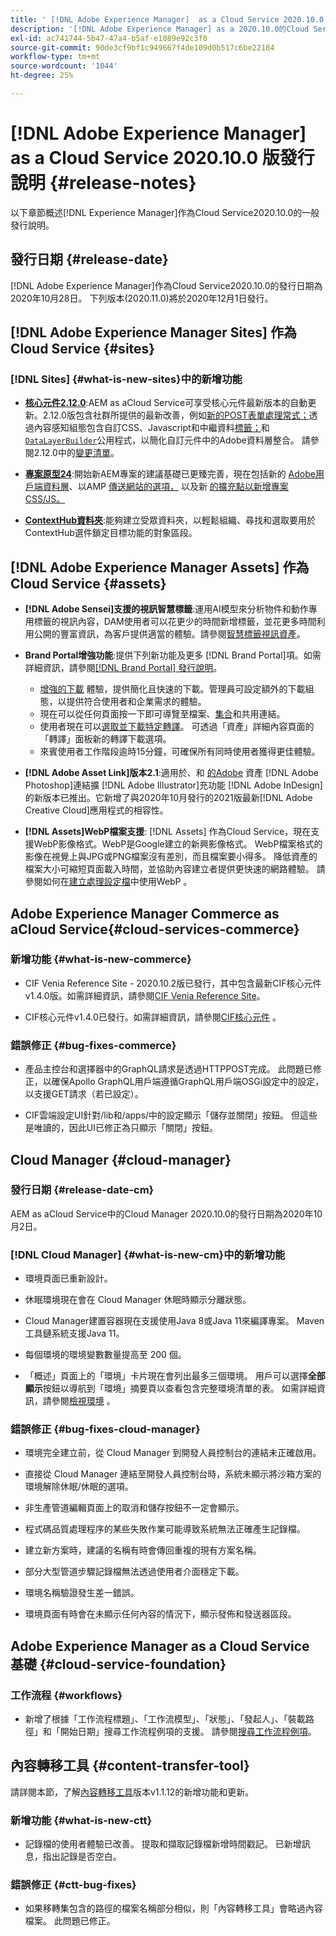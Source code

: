 ```yaml
---
title: ' [!DNL Adobe Experience Manager]  as a Cloud Service 2020.10.0 版發行說明。'
description: '[!DNL Adobe Experience Manager] as a 2020.10.0的Cloud Service發行說明。'
exl-id: ac741744-5b47-47a4-b5af-e1089e92c3f0
source-git-commit: 90de3cf9bf1c949667f4de109d0b517c6be22184
workflow-type: tm+mt
source-wordcount: '1044'
ht-degree: 25%

---
```


# [!DNL Adobe Experience Manager] as a Cloud Service 2020.10.0 版發行說明 {#release-notes}

以下章節概述[!DNL Experience Manager]作為Cloud Service2020.10.0的一般發行說明。

## 發行日期 {#release-date}

[!DNL Adobe Experience Manager]作為Cloud Service2020.10.0的發行日期為2020年10月28日。
下列版本(2020.11.0)將於2020年12月1日發行。

## [!DNL Adobe Experience Manager Sites] 作為Cloud Service {#sites}

### [!DNL Sites] {#what-is-new-sites}中的新增功能

* **[核心元件2.12.0](https://experienceleague.adobe.com/docs/experience-manager-core-components/using/introduction.html?lang=zh-Hant)**:AEM as aCloud Service可享受核心元件最新版本的自動更新。2.12.0版包含社群所提供的最新改善，例如[新的POST表單處理常式；](https://experienceleague.adobe.com/docs/experience-manager-core-components/using/components/forms/form-container.html#post-data)透過內容感知組態包含自訂CSS、Javascript和中繼資料[標籤；](https://experienceleague.adobe.com/docs/experience-manager-core-components/using/developing/including-clientlibs.html#context-aware-loading)和[`DataLayerBuilder`](https://experienceleague.adobe.com/docs/experience-manager-core-components/using/developing/data-layer/integrations.html#enabling-custom-components)公用程式，以簡化自訂元件中的Adobe資料層整合。 請參閱2.12.0中的[變更清單](https://github.com/adobe/aem-core-wcm-components/releases/tag/core.wcm.components.reactor-2.12.0)。

* **[專案原型24](https://experienceleague.adobe.com/docs/experience-manager-core-components/using/developing/archetype/overview.html)**:開始新AEM專案的建議基礎已更臻完善，現在包括新的 [Adobe用戶端資料層](https://experienceleague.adobe.com/docs/experience-manager-core-components/using/developing/data-layer/overview.html)、以AMP [傳送網站的選項，](https://experienceleague.adobe.com/docs/experience-manager-core-components/using/developing/amp.html) 以及新 [的擴充點以新增專案CSS/JS。](https://experienceleague.adobe.com/docs/experience-manager-core-components/using/developing/including-clientlibs.html#context-aware-loading)

* **[ContextHub資料夾](/help/sites-cloud/authoring/personalization/contexthub-segmentation.md#organizing-segments)**:能夠建立受眾資料夾，以輕鬆組織、尋找和選取要用於ContextHub選件鎖定目標功能的對象區段。

## [!DNL Adobe Experience Manager Assets] 作為Cloud Service {#assets}

* **[!DNL Adobe Sensei]支援的視訊智慧標籤**:運用AI模型來分析物件和動作專用標籤的視訊內容，DAM使用者可以花更少的時間新增標籤，並花更多時間利用公開的豐富資訊，為客戶提供適當的體驗。請參閱[智慧標籤視訊資產](/help/assets/smart-tags-video-assets.md)。

* **Brand Portal增強功能**:提供下列新功能及更多 [!DNL Brand Portal]項。如需詳細資訊，請參閱[[!DNL Brand Portal] 發行說明](https://docs.adobe.com/content/help/zh-Hant/experience-manager-brand-portal/using/introduction/brand-portal-release-notes.html)。

   * [增強的下載](https://docs.adobe.com/content/help/zh-Hant/experience-manager-brand-portal/using/download/brand-portal-download-assets.html) 體驗，提供簡化且快速的下載。管理員可設定額外的下載組態，以提供符合使用者和企業需求的體驗。
   * 現在可以從任何頁面按一下即可導覽至檔案、[集合](https://docs.adobe.com/content/help/zh-Hant/experience-manager-brand-portal/using/share/brand-portal-share-collection.html)和共用連結。
   * 使用者現在可以[選取並下載特定轉譯](https://docs.adobe.com/content/help/zh-Hant/experience-manager-brand-portal/using/download/brand-portal-download-assets.html#download-assets-from-asset-details-page)。 可透過「資產」詳細內容頁面的「轉譯」面板新的轉譯下載選項。
   * 來賓使用者工作階段逾時15分鐘，可確保所有同時使用者獲得更佳體驗。

* **[!DNL Adobe Asset Link]版本2.1**:適用於、和 [的Adobe](https://helpx.adobe.com/enterprise/admin-guide.html/enterprise/using/manage-assets-using-adobe-asset-link.ug.html) 資產 [!DNL Adobe Photoshop]連結擴 [!DNL Adobe Illustrator]充功能 [!DNL Adobe InDesign] 的新版本已推出。它新增了與2020年10月發行的2021版最新[!DNL Adobe Creative Cloud]應用程式的相容性。

* **[!DNL Assets]WebP檔案支援**: [!DNL Assets] 作為Cloud Service，現在支援WebP影像格式。WebP是Google建立的新興影像格式。 WebP檔案格式的影像在視覺上與JPG或PNG檔案沒有差別，而且檔案要小得多。 降低資產的檔案大小可縮短頁面載入時間，並協助內容建立者提供更快速的網路體驗。 請參閱如何在[建立處理設定檔](/help/assets/asset-microservices-configure-and-use.md#create-standard-profile)中使用WebP 。

## Adobe Experience Manager Commerce as aCloud Service{#cloud-services-commerce}

### 新增功能 {#what-is-new-commerce}

* CIF Venia Reference Site - 2020.10.2版已發行，其中包含最新CIF核心元件v1.4.0版。如需詳細資訊，請參閱[CIF Venia Reference Site](https://github.com/adobe/aem-cif-guides-venia/releases/tag/venia-2020.10.2)。

* CIF核心元件v1.4.0已發行。如需詳細資訊，請參閱[CIF核心元件](https://github.com/adobe/aem-core-cif-components/releases/tag/core-cif-components-reactor-1.4.0) 。

### 錯誤修正 {#bug-fixes-commerce}

* 產品主控台和選擇器中的GraphQL請求是透過HTTPPOST完成。 此問題已修正，以確保Apollo GraphQL用戶端遵循GraphQL用戶端OSGi設定中的設定，以支援GET請求（若已設定）。

* CIF雲端設定UI針對/lib和/apps/中的設定顯示「儲存並關閉」按鈕。 但這些是唯讀的，因此UI已修正為只顯示「關閉」按鈕。

## Cloud Manager {#cloud-manager}

### 發行日期 {#release-date-cm}

AEM as aCloud Service中的Cloud Manager 2020.10.0的發行日期為2020年10月2日。

### [!DNL Cloud Manager] {#what-is-new-cm}中的新增功能

* 環境頁面已重新設計。

* 休眠環境現在會在 Cloud Manager 休眠時顯示分離狀態。

* Cloud Manager建置容器現在支援使用Java 8或Java 11來編譯專案。 Maven工具鏈系統支援Java 11。

* 每個環境的環境變數數量提高至 200 個。

* 「概述」頁面上的「環境」卡片現在會列出最多三個環境。 用戶可以選擇&#x200B;**全部顯示**按鈕以導航到「環境」摘要頁以查看包含完整環境清單的表。
如需詳細資訊，請參閱[檢視環境](/help/implementing/cloud-manager/manage-environments.md#viewing-environment) 。

### 錯誤修正 {#bug-fixes-cloud-manager}

* 環境完全建立前，從 Cloud Manager 到開發人員控制台的連結未正確啟用。

* 直接從 Cloud Manager 連結至開發人員控制台時，系統未顯示將沙箱方案的環境解除休眠/休眠的選項。

* 非生產管道編輯頁面上的取消和儲存按鈕不一定會顯示。

* 程式碼品質處理程序的某些失敗作業可能導致系統無法正確產生記錄檔。

* 建立新方案時，建議的名稱有時會傳回重複的現有方案名稱。

* 部分大型管道步驟記錄檔無法透過使用者介面穩定下載。

* 環境名稱驗證發生差一錯誤。

* 環境頁面有時會在未顯示任何內容的情況下，顯示發佈和發送器區段。

## Adobe Experience Manager as a Cloud Service 基礎 {#cloud-service-foundation}

### 工作流程 {#workflows}

* 新增了根據「工作流程標題」、「工作流模型」、「狀態」、「發起人」、「裝載路徑」和「開始日期」搜尋工作流程例項的支援。 請參閱[搜尋工作流程例項](https://docs.adobe.com/content/help/en/experience-manager-cloud-service/sites/administering/workflows-administering.html)。

## 內容轉移工具 {#content-transfer-tool}

請詳閱本節，了解[內容轉移工具](https://docs.adobe.com/content/help/en/experience-manager-cloud-service/moving/cloud-migration/content-transfer-tool/overview-content-transfer-tool.html)版本v1.1.12的新增功能和更新。

### 新增功能 {#what-is-new-ctt}

* 記錄檔的使用者體驗已改善。 提取和擷取記錄檔新增時間戳記。 已新增訊息，指出記錄是否空白。

### 錯誤修正 {#ctt-bug-fixes}

* 如果移轉集包含的路徑的檔案名稱部分相似，則「內容轉移工具」會略過內容檔案。 此問題已修正。
